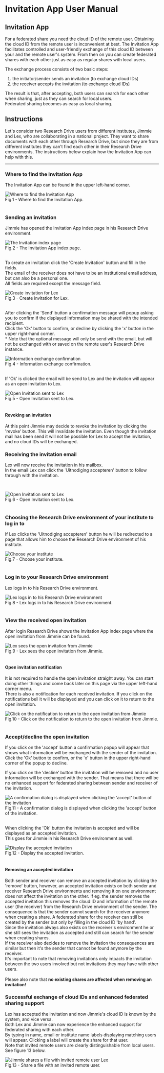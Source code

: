 # Invitation App User Manual

## Invitation App
<p>For a federated share you need the cloud ID of the remote user. Obtaining the cloud ID from the remote user is inconvenient at best. The Invitation App facilitates controlled and user-friendly exchange of this cloud ID between your and the remote user's system. From then on you can create federated shares with each other just as easy as regular shares with local users.<br>
</p>

The exchange process consists of two basic steps:
1. the initiator/sender sends an invitation (to exchange cloud IDs)
2. the receiver accepts the invitation (to exchange cloud IDs)

<p>
The result is that, after accepting, both users can search for each other when sharing, just as they can search for local users.<br>
Federated sharing becomes as easy as local sharing.
</p>

## Instructions
Let's consider two Research Drive users from different institutes, Jimmie and Lex, who are collaborating in a national project. They want to share documents with each other through Research Drive, but since they are from different institutes they can't find each other in their Research Drive environments. The instructions below explain how the Invitation App can help with this.

---

### Where to find the Invitation App
<p>
The Invitation App can be found in the upper left-hand corner.
</p>

![Where to find the Invitation App](img/rd-1-menu-invitation-app.png "Where to find the Invitation App")<br>
Fig.1 - Where to find the Invitation App.<br>
<br>

### Sending an invitation
<p>
Jimmie has opened the Invitation App index page in his Research Drive environment.
<p>

![The Invitation index page](img/rd-1-invitation-index-page.png "Invitation index page")<br>
Fig.2 - The Invitation App index page.<br>
<br>
<p>
To create an invitation click the 'Create Invitation' button and fill in the fields.<br>
The email of the receiver does not have to be an institutional email address, but can also be a personal one.<br>
All fields are required except the message field.
</p>

![Create invitation for Lex](img/rd-1-create-invitation-for-lex.png "Create invitation for Lex")<br>
Fig.3 - Create invitation for Lex.<br>
<br>

<p>
After clicking the 'Send' button a confirmation message will popup asking you to confirm if the displayed information may be shared with the intended recipient.<br>
Click the 'Ok' button to confirm, or decline by clicking the 'x' button in the upper right-hand corner.<br>
*&nbsp;Note that the optional message will only be send with the email, but will not be exchanged with or saved on the remote user's Research Drive instance.
</p>

![Information exchange confirmation](img/rd-1-create-invitation-for-lex-confirmation.png "Information exchange confirmation")<br>
Fig.4 - Information exchange confirmation.<br>
<br>

<p>
If 'Ok' is clicked the email will be send to Lex and the invitation will appear as an open invitation to Lex.
</p>

![Open Invitation sent to Lex](img/rd-1-open-invitation-for-lex.png "Open Invitation sent to Lex")<br>
Fig.5 - Open Invitation sent to Lex.<br>
<br>

#### Revoking an invitation
<p>
At this point Jimmie may decide to revoke the invitation by clicking the 'revoke' button. This will invalidate the invitation. Even though the invitation mail has been send it will not be possible for Lex to accept the invitation, and no cloud IDs will be exchanged.
</p>

### Receiving the invitation email
<p>
Lex will now receive the invitation in his mailbox.<br>
In the email Lex can click the 'Uitnodiging accepteren' button to follow through with the invitation.
</p>
<br>

![Open Invitation sent to Lex](img/lex-invitation-mail-received-from-jimmie.png "Open Invitation sent to Lex")<br>
Fig.6 - Open Invitation sent to Lex.<br>
<br>

### Choosing the Research Drive environment of your institute to log in to
<p>
If Lex clicks the 'Uitnodiging accepteren' button he will be redirected to a page that allows him to choose the Research Drive environment of his institute.
</p>

![Choose your institute](img/wayf-invitation-for-lex.png "Choose your institute")<br>
Fig.7 - Choose your institute.<br>
<br>

### Log in to your Research Drive environment
<p>
Lex logs in to his Research Drive environment.
</p>

![Lex logs in to his Research Drive environment](img/rd-2-wayf-login-lex.png "Lex logs in to his Research Drive environment")<br>
Fig.8 - Lex logs in to his Research Drive environment.<br>
<br>

### View the received open invitation
<p>
After login Research Drive shows the Invitation App index page where the open invitation from Jimmie can be found.
</p>

![Lex sees the open invitation from Jimmie](img/rd-2-open-invitation-from-jimmie.png "Lex sees the open invitation from Jimmie")<br>
Fig.9 - Lex sees the open invitation from Jimmie.<br>
<br>

#### Open invitation notification
<p>
It is not required to handle the open invitation straight away. You can start doing other things and come back later on this page via the upper left-hand corner menu.<br>
There is also a notification for each received invitation. If you click on the notifications bell it will be displayed and you can click on it to return to the open invitation.
</p>

![Click on the notification to return to the open invitation from Jimmie](img/rd-2-open-invitation-from-jimmie-notification.png "Click on the notification to return to the open invitation from Jimmie")<br>
Fig.10 - Click on the notification to return to the open invitation from Jimmie.<br>
<br>

### Accept/decline the open invitation
<p>
If you click on the 'accept' button a confirmation popup will appear that shows what information will be exchanged with the sender of the invitation. Click the 'Ok' button to confirm, or the 'x' button in the upper right-hand corner of the popup to decline.
</p>
<p>
If you click on the 'decline' button the invitation will be removed and no user information will be exchanged with the sender. That means that there will be no enhanced support for federated sharing between sender and receiver of the invitation.
</p>

![A confirmation dialog is displayed when clicking the 'accept' button of the invitation](img/rd-2-accept-open-invitation-from-jimmie-confirmation.png "A confirmation dialog is displayed when clicking the 'accept' button of the invitation")<br>
Fig.11 - A confirmation dialog is displayed when clicking the 'accept' button of the invitation.<br>
<br>
<p>
When clicking the 'Ok' button the invitation is accepted and will be displayed as an accepted invitation.<br>
This goes for Jimmie in his Research Drive environment as well.
</p>

![Display the accepted invitation](img/rd-2-display-accepted-invitation.png "Display the accepted invitation")<br>
Fig.12 - Display the accepted invitation.<br>
<br>
#### Removing an accepted invitation
<p>
Both sender and receiver can remove an accepted invitation by clicking the 'remove' button, however, an accepted invitation exists on both sender and receiver Research Drive environments and removing it on one environment does not affect the invitation on the other. If eg. the sender removes the accepted invitation this removes the cloud ID and information of the remote user (the receiver) from the Research Drive environment of the sender. The consequence is that the sender cannot search for the receiver anymore when creating a share. A federated share for the receiver can still be created by the sender but only by filling in the cloud ID 'by hand'.<br>
Since the invitation always also exists on the receiver's environment he or she still sees the invitation as accepted and still can search for the sender when creating shares.<br>
If the receiver also decides to remove the invitation the consequences are similar but then it's the sender that cannot be found anymore by the receiver.<br>
It's important to note that removing invitations only impacts the invitation between the two users involved but not invitations they may have with other users.<br>
<br>
Please also note that <b>no existing shares are affected when removing an invitation!</b><br>
</p>

### Successful exchange of cloud IDs and enhanced federated sharing support
<p>
Lex has accepted the invitation and now Jimmie's cloud ID is known by the system, and vice versa.<br>
Both Lex and Jimmie can now experience the enhanced support for federated sharing with each other.<br>
By typing in name, email or institute name labels displaying matching users will appear. Clicking a label will create the share for that user.<br>
Note that invited remote users are clearly distinguishable from local users. See figure 13 below.
</p>

![Jimmie shares a file with invited remote user Lex](img/rd-1-share-data-with-invited-user-lex.png "Jimmie shares a file with invited remote user Lex")<br>
Fig.13 - Share a file with an invited remote user.<br>
<br>
